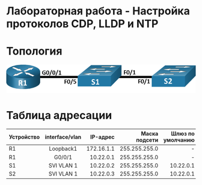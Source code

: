 # Лабораторная работа - Настройка протоколов CDP, LLDP и NTP 

# Топология

![Image alt](https://github.com/giendo152/network-basic/blob/main/practice/pra13/1.png)

# Таблица адресации

| Устройство | interface/vlan	| IP-адрес	| Маска подсети | Шлюз по умолчанию |
| ---------------- |:------------------:| -----------------:| -----------------:|-----------------:|
| R1               |	Loopback1	| 172.16.1.1 |	255.255.255.0 |- |
| R1               |	G0/0/1 	| 10.22.0.1 |	255.255.255.0 |- |
| S1               |	SVI VLAN 1 	| 10.22.0.2 | 255.255.255.0 |	10.22.0.1|
| S2               |	SVI VLAN 1 | 10.22.0.3 |	255.255.255.0 |10.22.0.1|


